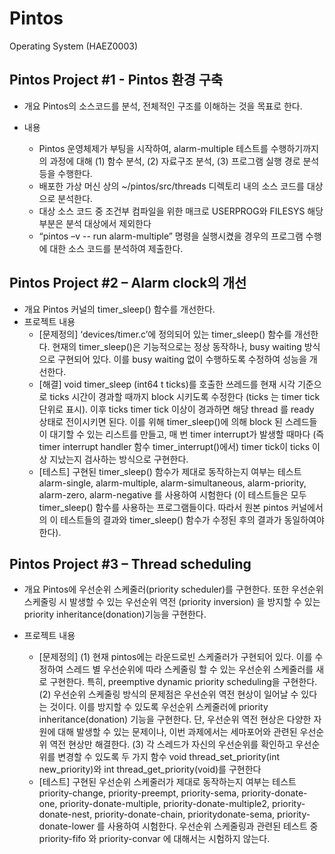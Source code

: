 # Pintos
Operating System (HAEZ0003)

## Pintos Project #1 - Pintos 환경 구축 

- 개요
  Pintos의 소스코드를 분석, 전체적인 구조를 이해하는 것을 목표로 한다.
  
- 내용
  * Pintos 운영체제가 부팅을 시작하여, alarm-multiple 테스트를 수행하기까지의 과정에 대해 (1) 함수 분석, (2) 자료구조 분석, (3) 프로그램 실행 경로 분석 등을 수행한다. 
  * 배포한 가상 머신 상의 ~/pintos/src/threads 디렉토리 내의 소스 코드를 대상으로 분석한다. 
  * 대상 소스 코드 중 조건부 컴파일을 위한 매크로 USERPROG와 FILESYS 해당 부분은 분석 대상에서 제외한다
  * “pintos –v -- run alarm-multiple” 명령을 실행시켰을 경우의 프로그램 수행에 대한 소스 코드를 분석하여 제출한다. 
  

## Pintos Project #2 – Alarm clock의 개선 

- 개요
  Pintos 커널의 timer_sleep() 함수를 개선한다. 
- 프로젝트 내용
  * [문제정의] ‘devices/timer.c’에 정의되어 있는 timer_sleep() 함수를 개선한다. 현재의 timer_sleep()은 기능적으로는 정상 동작하나, busy waiting 방식으로 구현되어 있다. 이를 busy waiting 없이 수행하도록 수정하여 성능을 개선한다. 
  * [해결] void timer_sleep (int64 t ticks)를 호출한 쓰레드를 현재 시각 기준으로 ticks 시간이 경과할 때까지 block 시키도록 수정한다 (ticks 는 timer tick 단위로 표시). 이후 ticks timer tick 이상이 경과하면 해당 thread 를 ready 상태로 전이시키면 된다. 이를 위해 timer_sleep()에 의해 block 된 스레드들이 대기할 수 있는 리스트를 만들고, 매 번 timer interrupt가 발생할 때마다 (즉 timer interrupt handler 함수 timer_interrupt()에서) timer tick이 ticks 이상 지났는지 검사하는 방식으로 구현한다.
  * [테스트] 구현된 timer_sleep() 함수가 제대로 동작하는지 여부는 테스트 alarm-single, alarm-multiple, alarm-simultaneous, alarm-priority, alarm-zero, alarm-negative 를 사용하여 시험한다 (이 테스트들은 모두 timer_sleep() 함수를 사용하는 프로그램들이다.  따라서 원본 pintos 커널에서의 이 테스트들의 결과와 timer_sleep() 함수가 수정된 후의 결과가 동일하여야 한다). 


## Pintos Project #3 – Thread scheduling 

- 개요
  Pintos에 우선순위 스케줄러(priority scheduler)를 구현한다. 또한 우선순위 스케줄링 시 발생할 수 있는 우선순위 역전 (priority inversion) 을 방지할 수 있는 priority inheritance(donation)기능을 구현한다. 

- 프로젝트 내용
  * [문제정의] (1) 현재 pintos에는 라운드로빈 스케줄러가 구현되어 있다. 이를 수정하여 스레드 별 우선순위에 따라 스케줄링 할 수 있는 우선순위 스케줄러를 새로 구현한다. 특히, preemptive dynamic priority scheduling을 구현한다. (2) 우선순위 스케줄링 방식의 문제점은 우선순위 역전 현상이 일어날 수 있다는 것이다. 이를 방지할 수 있도록 우선순위 스케줄러에 priority inheritance(donation) 기능을 구현한다. 단, 우선순위 역전 현상은 다양한 자원에 대해 발생할 수 있는 문제이나, 이번 과제에서는 세마포어와 관련된 우선순위 역전 현상만 해결한다. (3) 각 스레드가 자신의 우선순위를 확인하고 우선순위를 변경할 수 있도록 두 가지 함수 void thread_set_priority(int new_priority)와 int thread_get_priority(void)를 구현한다
  * [테스트] 구현된 우선순위 스케줄러가 제대로 동작하는지 여부는 테스트 priority-change, priority-preempt, priority-sema, priority-donate-one, priority-donate-multiple, priority-donate-multiple2, priority-donate-nest, priority-donate-chain, prioritydonate-sema, priority-donate-lower 를 사용하여 시험한다. 우선순위 스케줄링과 관련된 테스트 중 priority-fifo 와 priority-convar 에 대해서는 시험하지 않는다. 
